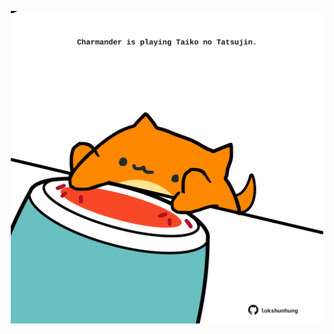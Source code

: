 <!-- built at 18/11/2022, 03:20:35 UTC -->
<p align="center">
  <img width="500" height="500" src="./ReadmeImage.svg">
</p>
